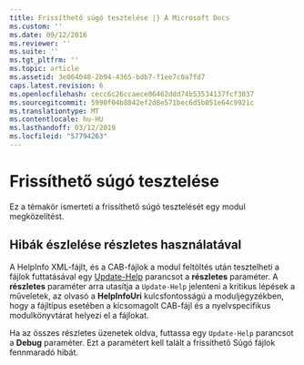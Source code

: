 ```yaml
---
title: Frissíthető súgó tesztelése |} A Microsoft Docs
ms.custom: ''
ms.date: 09/12/2016
ms.reviewer: ''
ms.suite: ''
ms.tgt_pltfrm: ''
ms.topic: article
ms.assetid: 3e064048-2b94-4365-bdb7-f1ee7c0a7fd7
caps.latest.revision: 6
ms.openlocfilehash: cecc6c26ccaece06462ddd74b53534137fcf3037
ms.sourcegitcommit: 5990f04b8042ef2d8e571bec6d5b051e64c9921c
ms.translationtype: MT
ms.contentlocale: hu-HU
ms.lasthandoff: 03/12/2019
ms.locfileid: "57794263"
---
```

# <a name="how-to-test-updatable-help"></a>Frissíthető súgó tesztelése

Ez a témakör ismerteti a frissíthető súgó tesztelését egy modul megközelítést.

## <a name="using-verbose-to-detect-errors"></a>Hibák észlelése részletes használatával

A HelpInfo XML-fájlt, és a CAB-fájlok a modul feltöltés után tesztelheti a fájlok futtatásával egy [Update-Help](/powershell/module/Microsoft.PowerShell.Core/Update-Help) parancsot a **részletes** paraméter. A **részletes** paraméter arra utasítja a `Update-Help` jelenteni a kritikus lépések a műveletek, az olvasó a **HelpInfoUri** kulcsfontosságú a moduljegyzékben, hogy a fájltípus esetében a kicsomagolt CAB-fájl és a nyelvspecifikus modulkönyvtárat helyezi el a fájlokat.

Ha az összes részletes üzenetek oldva, futtassa egy `Update-Help` parancsot a **Debug** paraméter. Ezt a paramétert kell talált a frissíthető Súgó fájlok fennmaradó hibát.